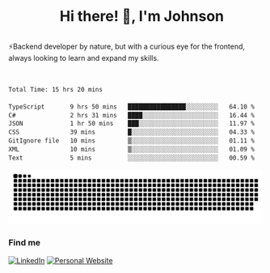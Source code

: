 <div id="user-content-toc">
  <ul align="center">
    <summary><h1 style="display: inline-block">Hi there! 👋, I'm Johnson</h1></summary>
  </ul>
</div>

⚡Backend developer by nature, but with a curious eye for the frontend, always looking to learn and expand my skills.

<br>


<!--START_SECTION:waka-->

```txt
Total Time: 15 hrs 20 mins

TypeScript       9 hrs 50 mins   ████████████████░░░░░░░░░   64.10 %
C#               2 hrs 31 mins   ████░░░░░░░░░░░░░░░░░░░░░   16.44 %
JSON             1 hr 50 mins    ███░░░░░░░░░░░░░░░░░░░░░░   11.97 %
CSS              39 mins         █░░░░░░░░░░░░░░░░░░░░░░░░   04.33 %
GitIgnore file   10 mins         ▒░░░░░░░░░░░░░░░░░░░░░░░░   01.11 %
XML              10 mins         ▒░░░░░░░░░░░░░░░░░░░░░░░░   01.09 %
Text             5 mins          ░░░░░░░░░░░░░░░░░░░░░░░░░   00.59 %
```

<!--END_SECTION:waka-->


<img  src="https://github.com/1999AZZAR/1999AZZAR/blob/main/resources/img/grid-snake.svg"
       alt="snake" /></a>

### Find me
<a href="https://www.linkedin.com/in/dusabe-johnson" target="_blank"><img src="https://img.shields.io/badge/LinkedIn-%230077B5.svg?&style=flat&logo=linkedin&logoColor=white" alt="LinkedIn"></a>
‎‎ [![Personal Website](https://img.shields.io/badge/visit-Johnson.rw-blue)](https://johnson.rw/)
